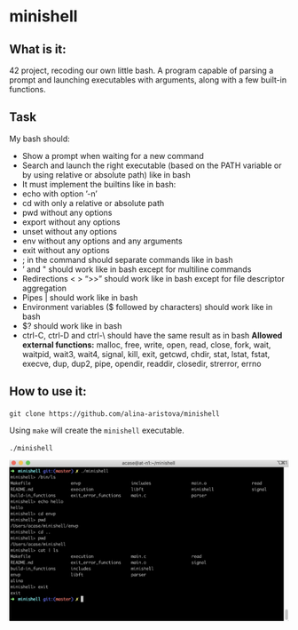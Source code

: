 # minishell

What is it:
---
42 project, recoding our own little bash. A program capable of parsing a prompt and
launching executables with arguments, along with a few built-in functions.
## Task
My bash should:
* Show a prompt when waiting for a new command
* Search and launch the right executable (based on the PATH variable or by using
relative or absolute path) like in bash
* It must implement the builtins like in bash:
* echo with option ’-n’
* cd with only a relative or absolute path
* pwd without any options
* export without any options
* unset without any options
* env without any options and any arguments
* exit without any options
* ; in the command should separate commands like in bash
* ’ and " should work like in bash except for multiline commands
* Redirections < > “>>” should work like in bash except for file descriptor aggregation
* Pipes | should work like in bash
* Environment variables ($ followed by characters) should work like in bash
* $? should work like in bash
* ctrl-C, ctrl-D and ctrl-\ should have the same result as in bash
**Allowed external functions:**
malloc, free, write, open, read, close, fork, wait,
waitpid, wait3, wait4, signal, kill, exit, getcwd,
chdir, stat, lstat, fstat, execve, dup, dup2, pipe,
opendir, readdir, closedir, strerror, errno

How to use it:
---

`git clone https://github.com/alina-aristova/minishell`
 
Using `make` will create the `minishell` executable.

`./minishell`


<img src=https://github.com/alina-aristova/minishell/blob/master/img/Screen%20Shot%202021-05-25%20at%203.08.32%20PM.png width="1000">  
